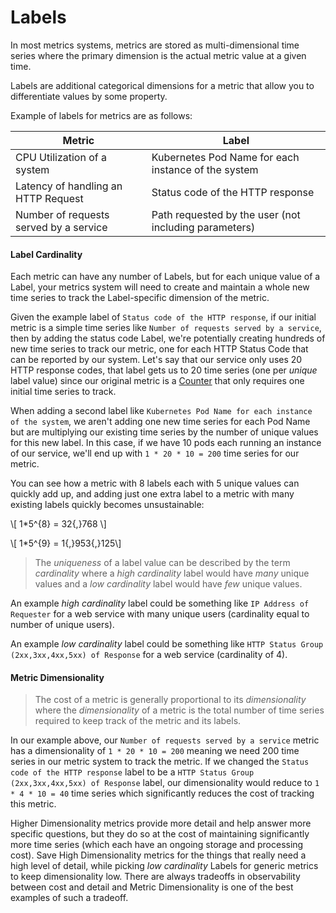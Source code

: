 # Labels

In most metrics systems, metrics are stored as multi-dimensional time series where the primary dimension is the actual metric value at a given time.

Labels are additional categorical dimensions for a metric that allow you to differentiate values by some property.

Example of labels for metrics are as follows:

| Metric                                 | Label                                                 |
| -------------------------------------- | ----------------------------------------------------- |
| CPU Utilization of a system            | Kubernetes Pod Name for each instance of the system   |
| Latency of handling an HTTP Request    | Status code of the HTTP response                      |
| Number of requests served by a service | Path requested by the user (not including parameters) |

#### Label Cardinality

Each metric can have any number of Labels, but for each unique value of a Label, your metrics system will need to create and maintain a whole new time series to track the Label-specific dimension of the metric.

Given the example label of `Status code of the HTTP response`, if our initial metric is a simple time series like `Number of requests served by a service`, then by adding the status code Label, we're potentially creating hundreds of new time series to track our metric, one for each HTTP Status Code that can be reported by our system. Let's say that our service only uses 20 HTTP response codes, that label gets us to 20 time series (one per _unique_ label value) since our original metric is a [Counter](#counter) that only requires one initial time series to track.

When adding a second label like `Kubernetes Pod Name for each instance of the system`, we aren't adding one new time series for each Pod Name but are multiplying our existing time series by the number of unique values for this new label. In this case, if we have 10 pods each running an instance of our service, we'll end up with `1 * 20 * 10 = 200` time series for our metric.

You can see how a metric with 8 labels each with 5 unique values can quickly add up, and adding just one extra label to a metric with many existing labels quickly becomes unsustainable:

\\[ 1*5^{8} = 32{,}768 \\]

\\[ 1*5^{9} = 1{,}953{,}125\\]

> The _uniqueness_ of a label value can be described by the term _cardinality_ where a _high cardinality_ label would have _many_ unique values and a _low cardinality_ label would have _few_ unique values.

An example _high cardinality_ label could be something like `IP Address of Requester` for a web service with many unique users (cardinality equal to number of unique users).

An example _low cardinality_ label could be something like `HTTP Status Group (2xx,3xx,4xx,5xx) of Response` for a web service (cardinality of 4).

#### Metric Dimensionality

> The cost of a metric is generally proportional to its _dimensionality_ where the _dimensionality_ of a metric is the total number of time series required to keep track of the metric and its labels. 

In our example above, our `Number of requests served by a service` metric has a dimensionality of `1 * 20 * 10 = 200` meaning we need 200 time series in our metric system to track the metric. If we changed the `Status code of the HTTP response` label to be a `HTTP Status Group (2xx,3xx,4xx,5xx) of Response` label, our dimensionality would reduce to `1 * 4 * 10 = 40` time series which significantly reduces the cost of tracking this metric.

Higher Dimensionality metrics provide more detail and help answer more specific questions, but they do so at the cost of maintaining significantly more time series (which each have an ongoing storage and processing cost). Save High Dimensionality metrics for the things that really need a high level of detail, while picking _low cardinality_ Labels for generic metrics to keep dimensionality low. There are always tradeoffs in observability between cost and detail and Metric Dimensionality is one of the best examples of such a tradeoff.